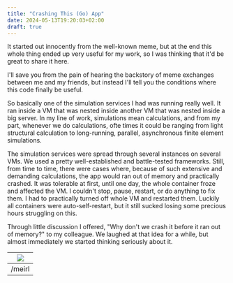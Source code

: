 ```yaml
---
title: "Crashing This (Go) App"
date: 2024-05-13T19:20:03+02:00
draft: true
---
```


It started out innocently from the well-known meme, but
at the end this whole thing ended up very useful for my work,
so I was thinking that it'd be great to share it here.

I'll save you from the pain of hearing the backstory of
meme exchanges between me and my friends, but instead I'll
tell you the conditions where this code finally be useful.

So basically one of the simulation services I had was running
really well. It ran inside a VM that was nested inside another
VM that was nested inside a big server. In my line of work,
simulations mean calculations, and from my part, whenever
we do calculations, ofte times it could be ranging from light
structural calculation to long-running, parallel, asynchronous
finite element simulations.

The simulation services were spread through several instances
on several VMs. We used a pretty well-established and battle-tested
frameworks. Still, from time to time, there were cases where,
because of such extensive and demanding calculations, the app
would ran out of memory and practically crashed. It was tolerable
at first, until one day, the whole container froze and affected
the VM. I couldn't stop, pause, restart, or do anything to fix them.
I had to practically turned off whole VM and restarted them.
Luckily all containers were auto-self-restart, but it still sucked
losing some precious hours struggling on this.

Through little discussion I offered, "Why don't we crash it before
it ran out of memory?" to my colleague. We laughed at that idea
for a while, but almost immediately we started thinking seriously
about it.

| ![](/img/crashing-this-app/me-fr.png) |
| --- |
| /meirl |

